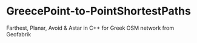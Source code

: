 # GreecePoint-to-PointShortestPaths
Farthest, Planar, Avoid &amp; Astar in C++ for Greek OSM network from Geofabrik
